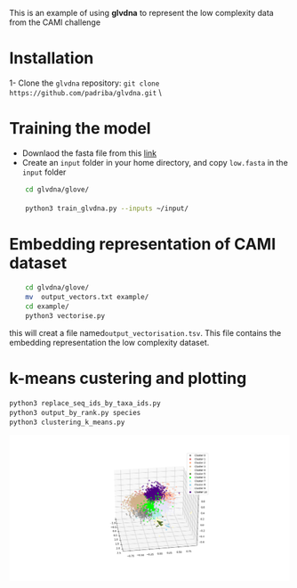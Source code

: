This is an example of using **glvdna** to represent the low complexity data from the CAMI challenge
# Installation
1- Clone the ```glvdna``` repository: ```git clone https://github.com/padriba/glvdna.git``` \

# Training the model

- Downlaod the fasta file from this [link](https://dl.dropbox.com/s/h1p92jngrp15mop/low.fasta?dl=1)
- Create an ```input``` folder in your home directory, and copy ```low.fasta``` in the ```input``` folder

```sh
    cd glvdna/glove/ 
    
    python3 train_glvdna.py --inputs ~/input/
 ```
# Embedding representation of CAMI dataset
```sh
    cd glvdna/glove/ 
    mv  output_vectors.txt example/
    cd example/
    python3 vectorise.py
 ```
this will creat a file named```output_vectorisation.tsv```. This file contains the embedding representation the low complexity dataset.

# k-means custering and plotting
```sh
python3 replace_seq_ids_by_taxa_ids.py
python3 output_by_rank.py species
python3 clustering_k_means.py

```
![alt text](https://github.com/padriba/glvdna/blob/main/example/GloVe_.png)
